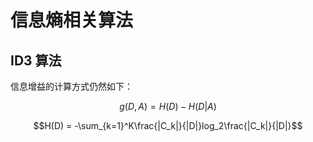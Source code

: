 
# 信息熵相关算法

## ID3 算法

信息增益的计算方式仍然如下：

$$g(D, A) = H(D) - H(D|A)$$

$$H(D) = -\sum_{k=1}^K\frac{|C_k|}{|D|}log_2\frac{|C_k|}{|D|}$$
